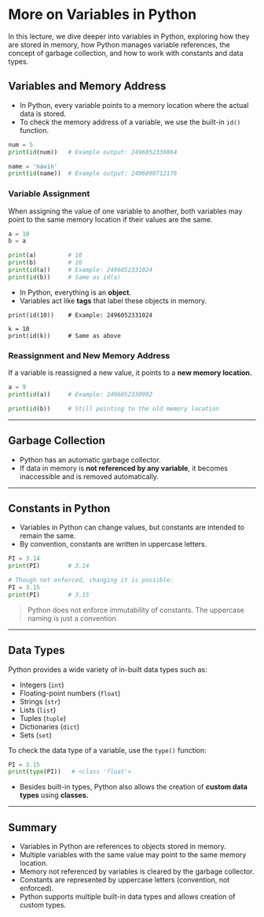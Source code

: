 # More on Variables in Python

In this lecture, we dive deeper into variables in Python, exploring how they are stored in memory, how Python manages variable references, the concept of garbage collection, and how to work with constants and data types.

## Variables and Memory Address
- In Python, every variable points to a memory location where the actual data is stored.
- To check the memory address of a variable, we use the built-in `id()` function.

```python
num = 5
print(id(num))   # Example output: 2496052330864

name = 'navin'
print(id(name))  # Example output: 2496090712176
```

### Variable Assignment
When assigning the value of one variable to another, both variables may point to the same memory location if their values are the same.

```python
a = 10
b = a

print(a)         # 10
print(b)         # 10
print(id(a))     # Example: 2496052331024
print(id(b))     # Same as id(a)
```

- In Python, everything is an **object**.
- Variables act like **tags** that label these objects in memory.

```pyhton
print(id(10))    # Example: 2496052331024

k = 10
print(id(k))     # Same as above
```

### Reassignment and New Memory Address
If a variable is reassigned a new value, it points to a **new memory location.**

```python
a = 9
print(id(a))     # Example: 2496052330992

print(id(b))     # Still pointing to the old memory location
```

---


## Garbage Collection
- Python has an automatic garbage collector.
- If data in memory is **not referenced by any variable**, it becomes inaccessible and is removed automatically.

---


## Constants in Python
- Variables in Python can change values, but constants are intended to remain the same.
- By convention, constants are written in uppercase letters.

```python
PI = 3.14
print(PI)        # 3.14

# Though not enforced, changing it is possible:
PI = 3.15
print(PI)        # 3.15
```

> Python does not enforce immutability of constants. The uppercase naming is just a convention.

---


## Data Types
Python provides a wide variety of in-built data types such as:
- Integers (`int`)
- Floating-point numbers (`float`)
- Strings (`str`)
- Lists (`list`)
- Tuples (`tuple`)
- Dictionaries (`dict`)
- Sets (`set`)

To check the data type of a variable, use the `type()` function:
```python
PI = 3.15
print(type(PI))   # <class 'float'>
```

- Besides built-in types, Python also allows the creation of **custom data types** using **classes.**

----


## Summary
- Variables in Python are references to objects stored in memory.
- Multiple variables with the same value may point to the same memory location.
- Memory not referenced by variables is cleared by the garbage collector.
- Constants are represented by uppercase letters (convention, not enforced).
- Python supports multiple built-in data types and allows creation of custom types.

  

